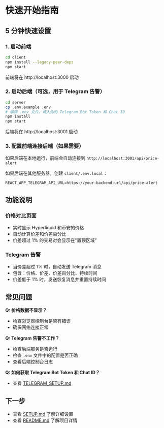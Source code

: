 # 快速开始指南

## 5 分钟快速设置

### 1. 启动前端

```bash
cd client
npm install --legacy-peer-deps
npm start
```

前端将在 http://localhost:3000 启动

### 2. 启动后端（可选，用于 Telegram 告警）

```bash
cd server
cp .env.example .env
# 编辑 .env 文件，填入你的 Telegram Bot Token 和 Chat ID
npm install
npm start
```

后端将在 http://localhost:3001 启动

### 3. 配置前端连接后端（如果需要）

如果后端在本地运行，前端会自动连接到 `http://localhost:3001/api/price-alert`

如果后端在其他服务器，创建 `client/.env.local`：
```env
REACT_APP_TELEGRAM_API_URL=https://your-backend-url/api/price-alert
```

## 功能说明

### 价格对比页面
- 实时显示 Hyperliquid 和币安的价格
- 自动计算价差和价差百分比
- 价差超过 1% 的交易对会显示在"置顶区域"

### Telegram 告警
- 当价差超过 1% 时，自动发送 Telegram 消息
- 包含：价格、价差、价差百分比、持续时间
- 价差低于 1% 时，发送恢复消息并重置持续时间

## 常见问题

**Q: 价格数据不显示？**
- 检查浏览器控制台是否有错误
- 确保网络连接正常

**Q: Telegram 告警不工作？**
- 检查后端服务是否运行
- 检查 `.env` 文件中的配置是否正确
- 查看后端控制台日志

**Q: 如何获取 Telegram Bot Token 和 Chat ID？**
- 查看 [TELEGRAM_SETUP.md](./TELEGRAM_SETUP.md)

## 下一步

- 查看 [SETUP.md](./SETUP.md) 了解详细设置
- 查看 [README.md](./README.md) 了解项目详情


